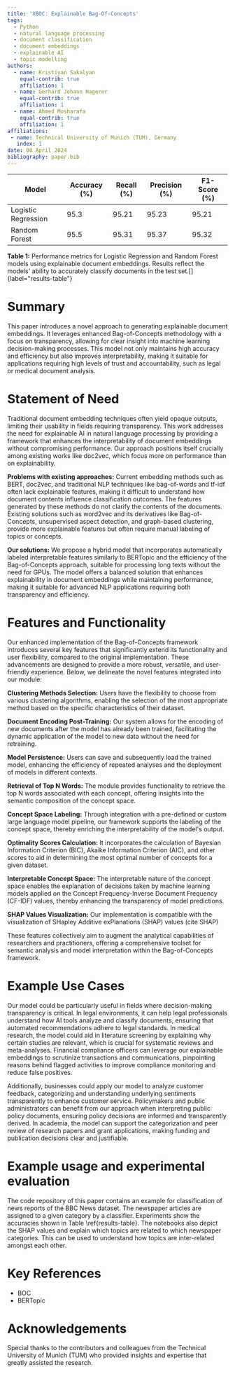 ```yaml
---
title: 'XBOC: Explainable Bag-Of-Concepts'
tags:
  - Python
  - natural language processing
  - document classification
  - document embeddings
  - explainable AI
  - topic modelling
authors:
  - name: Kristiyan Sakalyan
    equal-contrib: true
    affiliation: 1
  - name: Gerhard Johann Hagerer
    equal-contrib: true 
    affiliation: 1
  - name: Ahmed Mosharafa
    equal-contrib: true 
    affiliation: 1
affiliations:
 - name: Technical University of Munich (TUM), Germany
   index: 1
date: 08 April 2024
bibliography: paper.bib
---
```


| Model                | Accuracy (%) | Recall (%) | Precision (%) | F1-Score (%) |
|----------------------|--------------|------------|---------------|--------------|
| Logistic Regression  | 95.3         | 95.21      | 95.23         | 95.21        |
| Random Forest        | 95.5         | 95.31      | 95.37         | 95.32        |
**Table 1:** Performance metrics for Logistic Regression and Random Forest models using explainable document embeddings. Results reflect the models' ability to accurately classify documents in the test set.[]{label="results-table"}

# Summary
This paper introduces a novel approach to generating explainable document embeddings. It leverages enhanced Bag-of-Concepts methodology with a focus on transparency, allowing for clear insight into machine learning decision-making processes. This model not only maintains high accuracy and efficiency but also improves interpretability, making it suitable for applications requiring high levels of trust and accountability, such as legal or medical document analysis.

# Statement of Need
Traditional document embedding techniques often yield opaque outputs, limiting their usability in fields requiring transparency. This work addresses the need for explainable AI in natural language processing by providing a framework that enhances the interpretability of document embeddings without compromising performance. Our approach positions itself crucially among existing works like doc2vec, which focus more on performance than on explainability.

**Problems with existing approaches:** Current embedding methods such as BERT, doc2vec, and traditional NLP techniques like bag-of-words and tf-idf often lack explainable features, making it difficult to understand how document contents influence classification outcomes. The features generated by these methods do not clarify the contents of the documents. Existing solutions such as word2vec and its derivatives like Bag-of-Concepts, unsupervised aspect detection, and graph-based clustering, provide more explainable features but often require manual labeling of topics or concepts.

**Our solutions:** We propose a hybrid model that incorporates automatically labeled interpretable features similarly to BERTopic and the efficiency of the Bag-of-Concepts approach, suitable for processing long texts without the need for GPUs. The model offers a balanced solution that enhances explainability in document embeddings while maintaining performance, making it suitable for advanced NLP applications requiring both transparency and efficiency.

# Features and Functionality

Our enhanced implementation of the Bag-of-Concepts framework introduces several key features that significantly extend its functionality and user flexibility, compared to the original implementation. 
These advancements are designed to provide a more robust, versatile, and user-friendly experience. 
Below, we delineate the novel features integrated into our module:

**Clustering Methods Selection:** Users have the flexibility to choose from various clustering algorithms, enabling the selection of the most appropriate method based on the specific characteristics of their dataset.
    
**Document Encoding Post-Training:** Our system allows for the encoding of new documents after the model has already been trained, facilitating the dynamic application of the model to new data without the need for retraining.
    
**Model Persistence:** Users can save and subsequently load the trained model, enhancing the efficiency of repeated analyses and the deployment of models in different contexts.
    
**Retrieval of Top N Words:** The module provides functionality to retrieve the top N words associated with each concept, offering insights into the semantic composition of the concept space.
    
**Concept Space Labeling:** Through integration with a pre-defined or custom large language model pipeline, our framework supports the labeling of the concept space, thereby enriching the interpretability of the model's output.
    
**Optimality Scores Calculation:** It incorporates the calculation of Bayesian Information Criterion (BIC), Akaike Information Criterion (AIC), and other scores to aid in determining the most optimal number of concepts for a given dataset.
    
**Interpretable Concept Space:** The interpretable nature of the concept space enables the explanation of decisions taken by machine learning models applied on the Concept Frequency-Inverse Document Frequency (CF-IDF) values, thereby enhancing the transparency of model predictions.
    
**SHAP Values Visualization:** Our implementation is compatible with the visualization of SHapley Additive exPlanations (SHAP) values (cite SHAP)

These features collectively aim to augment the analytical capabilities of researchers and practitioners, offering a comprehensive toolset for semantic analysis and model interpretation within the Bag-of-Concepts framework.

# Example Use Cases
Our model could be particularly useful in fields where decision-making transparency is critical. In legal environments, it can help legal professionals understand how AI tools analyze and classify documents, ensuring that automated recommendations adhere to legal standards. In medical research, the model could aid in literature screening by explaining why certain studies are relevant, which is crucial for systematic reviews and meta-analyses. Financial compliance officers can leverage our explainable embeddings to scrutinize transactions and communications, pinpointing reasons behind flagged activities to improve compliance monitoring and reduce false positives.

Additionally, businesses could apply our model to analyze customer feedback, categorizing and understanding underlying sentiments transparently to enhance customer service. Policymakers and public administrators can benefit from our approach when interpreting public policy documents, ensuring policy decisions are informed and transparently derived. In academia, the model can support the categorization and peer review of research papers and grant applications, making funding and publication decisions clear and justifiable.

# Example usage and experimental evaluation
The code repository of this paper contains an example for classification of news reports of the BBC News dataset. The newspaper articles are assigned to a given category by a classifier. Experiments show the accuracies shown in Table \ref{results-table}. The notebooks also depict the SHAP values and explain which topics are related to which newspaper categories. This can be used to understand how topics are inter-related amongst each other.

# Key References
- BOC
- BERTopic

# Acknowledgements
Special thanks to the contributors and colleagues from the Technical University of Munich (TUM) who provided insights and expertise that greatly assisted the research.
